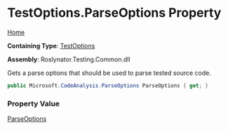 # TestOptions\.ParseOptions Property

[Home](../../../../README.md)

**Containing Type**: [TestOptions](../README.md)

**Assembly**: Roslynator\.Testing\.Common\.dll

  
Gets a parse options that should be used to parse tested source code\.

```csharp
public Microsoft.CodeAnalysis.ParseOptions ParseOptions { get; }
```

### Property Value

[ParseOptions](https://docs.microsoft.com/en-us/dotnet/api/microsoft.codeanalysis.parseoptions)

